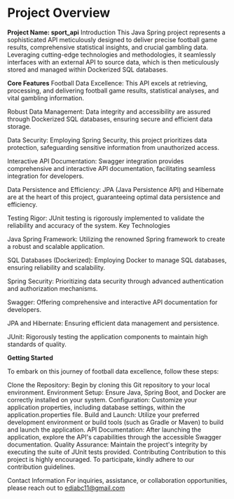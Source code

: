 #  **Project Overview**

**Project Name: sport_api**
Introduction
This Java Spring project represents a sophisticated API meticulously designed to deliver precise football game results, comprehensive statistical insights, and crucial gambling data. Leveraging cutting-edge technologies and methodologies, it seamlessly interfaces with an external API to source data, which is then meticulously stored and managed within Dockerized SQL databases.

**Core Features**
Football Data Excellence: This API excels at retrieving, processing, and delivering football game results,
statistical analyses, and vital gambling information.

Robust Data Management: Data integrity and accessibility are assured through Dockerized SQL databases,
ensuring secure and efficient data storage.

Data Security: Employing Spring Security, this project prioritizes data protection,
safeguarding sensitive information from unauthorized access.

Interactive API Documentation: Swagger integration provides comprehensive and interactive API documentation,
facilitating seamless integration for developers.

Data Persistence and Efficiency: JPA (Java Persistence API) and Hibernate are at the heart of this project,
guaranteeing optimal data persistence and efficiency.

Testing Rigor: JUnit testing is rigorously implemented to validate the reliability and accuracy of the system.
Key Technologies

Java Spring Framework: Utilizing the renowned Spring framework to create a robust and scalable application.


SQL Databases (Dockerized): Employing Docker to manage SQL databases, ensuring reliability and scalability.

Spring Security: Prioritizing data security through advanced authentication and authorization mechanisms.

Swagger: Offering comprehensive and interactive API documentation for developers.

JPA and Hibernate: Ensuring efficient data management and persistence.

JUnit: Rigorously testing the application components to maintain high standards of quality.

**Getting Started**

To embark on this journey of football data excellence, follow these steps:

Clone the Repository: Begin by cloning this Git repository to your local environment.
Environment Setup: Ensure Java, Spring Boot, and Docker are correctly installed on your system.
Configuration: Customize your application properties, including database settings, within the application.properties file.
Build and Launch: Utilize your preferred development environment or build tools (such as Gradle or Maven) to build and launch the application.
API Documentation: After launching the application, explore the API's capabilities through the accessible Swagger documentation.
Quality Assurance: Maintain the project's integrity by executing the suite of JUnit tests provided.
Contributing
Contribution to this project is highly encouraged. To participate, kindly adhere to our contribution guidelines.


Contact Information
For inquiries, assistance, or collaboration opportunities, please reach out to ediabc11@gmail.com

